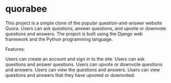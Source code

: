 # quorabee
This project is a simple clone of the popular question-and-answer website Quora. Users can ask questions, answer questions, and upvote or downvote questions and answers. The project is built using the Django web framework and the Python programming language.

Features:

Users can create an account and sign in to the site.
Users can ask questions and answer questions.
Users can upvote or downvote questions and answers.
Users can view the  questions and answers.
Users can view questions and answers that they have upvoted or downvoted.


